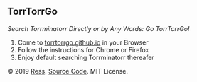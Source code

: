 TorrTorrGo
---

*Search Torrminatorr Directly or by Any Words: Go TorrTorrGo!*

1. Come to [torrtorrgo.github.io](https://torrtorrgo.github.io) in your Browser
2. Follow the instructions for Chrome or Firefox
3. Enjoy default searching Torrminatorr thereafer

© 2019 [Ress](https://forum.torrminatorr.com/memberlist.php?mode=viewprofile&u=17423). [Source Code](https://github.com/torrtorrgo/torrtorrgo.github.io/archive/master.zip). MIT License.
